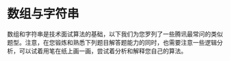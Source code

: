 # 数组与字符串
数组和字符串是技术面试算法的基础，以下我们为您罗列了一些腾讯最常问的类似题型。注意，在您锻炼和熟悉下列题目解答题能力的同时，也需要注意一些逻辑分析，可以试着用笔在纸上画一画，尝试着分析和解释您自己的算法。
